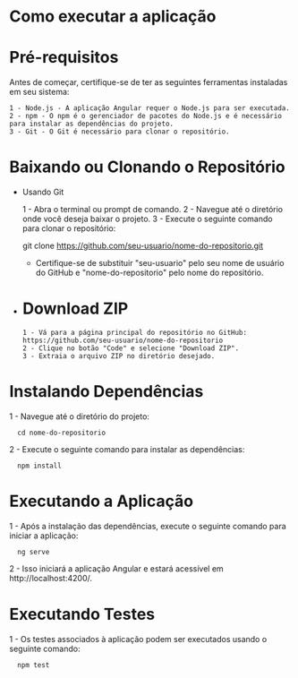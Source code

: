 # Como executar a aplicação

# Pré-requisitos
Antes de começar, certifique-se de ter as seguintes ferramentas instaladas em seu sistema:

    1 - Node.js - A aplicação Angular requer o Node.js para ser executada.
    2 - npm - O npm é o gerenciador de pacotes do Node.js e é necessário para instalar as dependências do projeto.
    3 - Git - O Git é necessário para clonar o repositório.

# Baixando ou Clonando o Repositório

- Usando Git
  
  1 - Abra o terminal ou prompt de comando.
  2 - Navegue até o diretório onde você deseja baixar o projeto.
  3 - Execute o seguinte comando para clonar o repositório:

  git clone https://github.com/seu-usuario/nome-do-repositorio.git

  - Certifique-se de substituir "seu-usuario" pelo seu nome de usuário do GitHub e "nome-do-repositorio" pelo nome do repositório.

- # Download ZIP
    
      1 - Vá para a página principal do repositório no GitHub: https://github.com/seu-usuario/nome-do-repositorio
      2 - Clique no botão "Code" e selecione "Download ZIP".
      3 - Extraia o arquivo ZIP no diretório desejado.

# Instalando Dependências

  1 - Navegue até o diretório do projeto:

      cd nome-do-repositorio

  2 - Execute o seguinte comando para instalar as dependências:

      npm install

# Executando a Aplicação

  1 - Após a instalação das dependências, execute o seguinte comando para iniciar a aplicação:

      ng serve

  2 - Isso iniciará a aplicação Angular e estará acessível em http://localhost:4200/.

# Executando Testes

  1 - Os testes associados à aplicação podem ser executados usando o seguinte comando:
      
      npm test

